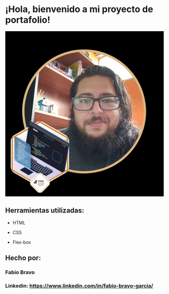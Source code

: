 # ¡Hola, bienvenido a mi proyecto de portafolio!

![imagen](https://github.com/Fbiosb/Portafolio/blob/main/assets/perfil%20con%20insignia%20one.png)  
## Herramientas utilizadas:

* HTML

* CSS

* Flex-box

## Hecho por:

### Fabio Bravo

### Linkedin: https://www.linkedin.com/in/fabio-bravo-garcia/
